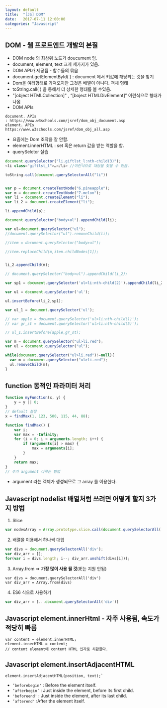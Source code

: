```yaml
---
layout: default
title:  "[JS] DOM"
date:   2017-07-11 12:00:00
categories: "Javascript"
---
```




## DOM - 웹 프로트엔드 개발의 본질
* DOM node 의 최상위 노드가 doucument 임.
* document, element, text 크게 세가지가 있음.
* DOM API가 제공됨 - 함수들의 묶음
* document.getElementById( ) : document 에서 키값에 해당되는 것을 찾기
* Dom을 여러형태로 가져오지만 그것은 배열이 아니다. 객체 형태
* toString.call( ) 을 통해서 더 상세한 형태를 볼 수있음.
* "[object HTMLCollection]" , “[boject HTMLDivElement]” 이런식으로 형태가 나옴
* DOM APIs

```
document. APIs
: https://www.w3schools.com/jsref/dom_obj_document.asp
element. APIs
https://www.w3schools.com/jsref/dom_obj_all.asp
```

* 요즘에는 Dom 조작을 잘 안함.
* element.innerHTML : set 혹은 return 값을 받는 역할을 함.
* querySelctor 실습

```javascript
document.querySelector("li.giftlst_l:nth-child(3)");
<li class=​"giftlst_l">​…​</li>​ //이런식으로 대상을 찾을 수 있음. 
```

```javascript
toString.call(document.querySelectorAll("li")) 
```


```javascript

var p = document.createTextNode("6.pineapple");
var m = document.createTextNode("7.melon");
var li = document.createElement("li");
var li_2 = document.createElement("li");

li.appendChild(p);

document.querySelector("body>ul").appendChild(li);

var ul=document.querySelector("ul");
//document.querySelector("ul").removeChild(li);

//item = document.querySelector("body>ul");

//item.replaceChild(m,item.childNodes[1]);


li_2.appendChild(m);

// document.querySelector("body>ul").appendChild(li_2);

var sp1 = document.querySelector('ul>li:nth-child(2)').appendChild(li_2);

var ul = document.querySelector('ul');

ul.insertBefore(li_2,sp1);

var ul_1 = document.querySelector('ul');

// var apple = document.querySelector('ul>li:nth-child(1)');
// var gr_st = document.querySelector('ul>li:nth-child(5)');

// ul_1.insertBefore(apple,gr_st);

```

```javascript
var m = document.querySelector("ul>li.red");
var ul = document.querySelector("ul");

while(document.querySelector("ul>li.red")!=null){
  var m = document.querySelector("ul>li.red");
  ul.removeChild(m);
}
```



## function 동적인 파라미터 처리

```javascript
function myFunction(x, y) {
    y = y || 0;
}
// default 설정 
x = findMax(1, 123, 500, 115, 44, 88);

function findMax() {
    var i;
    var max = -Infinity;
    for (i = 0; i < arguments.length; i++) {
        if (arguments[i] > max) {
            max = arguments[i];
        }
    }
    return max;
}
// 추가 argument 다루는 방법
```
* argument 라는 객체가 생성되므로 그 array 를 이용한다. 



## Javascript nodelist 배열처럼 쓰려면 어떻게 할지 3가지 방법
1. Slice
```javascript
var nodesArray = Array.prototype.slice.call(document.querySelectorAll('div'));
```
2. 배열을 이용해서 하나씩 대입
```javascript
var divs = document.querySelectorAll('div');
var div_arr = [];
for(var i = divs.length; i--; div_arr.unshift(divs[i]));
```
3. Array.from => **가장 많이 사용 될 것**(IE는 지원 안됨)
```javascriptt
var divs = document.querySelectorAll('div')
var div_arr = Array.from(divs)
```
4. ES6 식으로 사용하기
```javascript
var div_arr = [...document.querySelectorAll('div')]
```

## Javascript element.innerHtml - 자주 사용됨, 속도가 적당히 빠름
```
var content = element.innerHTML;
element.innerHTML = content;
// content element에 content HTML 인자로 치환한다.
``` 


## Javascript element.insertAdjacentHTML
```
element.insertAdjacentHTML(position, text);`
```

* `’beforebegin'` : Before the element itself.
* `’afterbegin’` : Just inside the element, before its first child.
* `'beforeend'` : Just inside the element, after its last child.
* `’afterend'`  :After the element itself.





